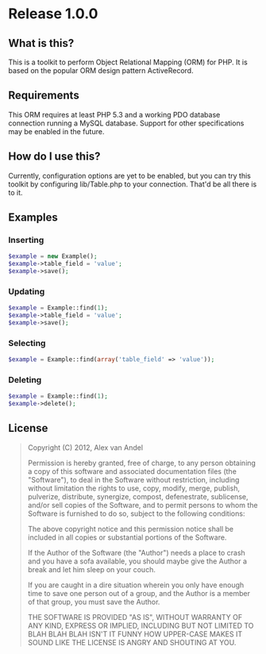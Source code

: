 # Release 1.0.0

## What is this?

This is a toolkit to perform Object Relational Mapping (ORM) for PHP. It is based on the popular ORM design pattern ActiveRecord.

## Requirements

This ORM requires at least PHP 5.3 and a working PDO database connection running a MySQL database. Support for other specifications may be enabled in the future. 

## How do I use this?

Currently, configuration options are yet to be enabled, but you can try this toolkit by configuring lib/Table.php to your connection. That'd be all there is to it.

## Examples

### Inserting
```php
$example = new Example();
$example->table_field = 'value';
$example->save();
```

### Updating
```php
$example = Example::find(1);
$example->table_field = 'value';
$example->save();
```

### Selecting
```php
$example = Example::find(array('table_field' => 'value'));
```

### Deleting
```php
$example = Example::find(1);
$example->delete();
```

## License

> Copyright (C) 2012, Alex van Andel
>
> Permission is hereby granted, free of charge, to any person obtaining a copy of this software and associated documentation files (the "Software"), to deal in the Software without restriction, including without limitation the rights to use, copy, modify, merge, publish, pulverize, distribute, synergize, compost, defenestrate, sublicense, and/or sell copies of the Software, and to permit persons to whom the Software is furnished to do so, subject to the following conditions:
>
> The above copyright notice and this permission notice shall be included in all copies or substantial portions of the Software.
>
> If the Author of the Software (the "Author") needs a place to crash and you have a sofa available, you should maybe give the Author a break and let him sleep on your couch.
>
> If you are caught in a dire situation wherein you only have enough time to save one person out of a group, and the Author is a member of that group, you must save the Author.
>
> THE SOFTWARE IS PROVIDED "AS IS", WITHOUT WARRANTY OF ANY KIND, EXPRESS OR IMPLIED, INCLUDING BUT NOT LIMITED TO BLAH BLAH BLAH ISN'T IT FUNNY HOW UPPER-CASE MAKES IT SOUND LIKE THE LICENSE IS ANGRY AND SHOUTING AT YOU.